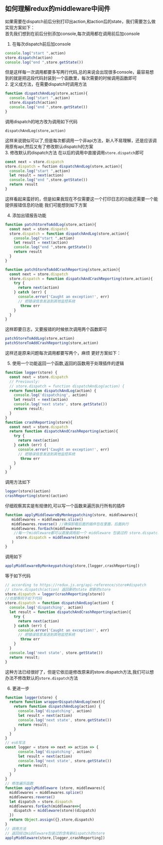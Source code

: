 ## 如何理解redux的middleware中间件
如果需要在dispatch前后分别打印出action,和action后的state，我们需要怎么做
实现方案如下：  
首先我们想到在前后分别添加console,每次调用都在调用前后加console  
1. 在每次dispatch前后加console  
  ```js
  console.log("start ",action)
  store.dispatch(action)
  console.log("end ",store.getState())
  ```
  但是这样每一次调用都要多写两行代码,总的来说会出现很多console，最容易想到的就是把这段代码封装到一个函数里，每次需要的时候调用函数即可  
2. 定义成方法，在需要dispatch时调用方法
  ```js
  function dispatchAndLog(store,action){
    console.log("start ",action)
    store.dispatch(action)
    console.log("end ",store.getState())
  }
  ```
  调用dispatch的地方改为调用如下代码
  ```
  dispatchAndLog(store,action)
  ```
  这样来说貌似可以了,但是每次都调用一个非api方法，新人不易理解，还是应该调用原有api,然后又有了修改默认dispatch的方案  
3. 修改默认的dispatch方法
  在以后的调用中直接调用`store.dispatch`即可
  ```js
  const next = store.dispatch
  store.dispatch = fuction dispatchAndLog(store,action){
    console.log("start ",action)
    let result = next(action)
    console.log("end ",store.getState())
    return result
  }
  ```
  这样看起来蛮好的，但是如果我现在不仅需要这一个打印日志的功能还需要一个能提供报错信息的功能
  我们可能想到如下方案  

4. 添加出错报告功能     

  ```js 
  function patchStoreToAddLog(store,action){
    const next = store.dispatch
    store.dispatch = function dispatchAndLog(store,action){
      console.log("start ",action)
      let result = next(action)
      console.log("end ",store.getState())
      return result
    }
  }

  function patchStoreToAddCrashReporting(store,action){
    const next = store.dispatch
    store.dispatch = function dispatchAndCrashReporting(store,action){
      try {
        return next(action)
      } catch (err) {
        console.error('Caught an exception!', err)
        // 把错误信息发送到其他监控系统
         throw err
      }
    }
  }
  ```
  这样即要日志，又要报错的时候依次调用两个函数即可

  ```js
  patchStoreToAddLog(store,action)
  patchStoreToAddCrashReporting(store,action)
  ```
  这样还是原来问题每次调用都要写两个，麻烦 
  更好方案如下：   

5. 使用一个功能返回一个函数,返回的函数用于处理插件的逻辑    

  ```js
  function logger(store) {
    const next = store.dispatch
    // Previously:
    // store.dispatch = function dispatchAndLog(action) {
    return function dispatchAndLog(action) {
      console.log('dispatching', action)
      let result = next(action)
      console.log('next state', store.getState())
      return result;
    }
  }
  function crashReporting(store){
    const next = store.dispatch
    return function dispatchAndCrashReporting(action){
      try {
        return next(action)
      } catch (err) {
        console.error('Caught an exception!', err)
        // 把错误信息发送到其他监控系统
         throw err
      }
    }
  }
  ```
  调用方法如下
  ```js
  logger(store)(action)
  crashReporting(store)(action)
  ```
  仔细观察其实是有规律的,可以写一个函数来遍历执行所有的插件
  ```js
  function applyMiddlewareByMonkeypatching(store, middlewares){
     middlewares = middlewares.slice()
     middlewares.reverse() //确保卸载后面的插件包在里面，后面执行
     middlewares.forEach(middleware=>
      //每一个middleware都可以直接调用前一个 middleware 包装过的 store.dispatch
       store.dispatch = middleware(store)
     )
  }
  ```
  调用如下
  ```js
  applyMiddlewareByMonkeypatching(store,[logger,crashReporting])
  ```
  等于如下代码
  ```js
  // according to https://redux.js.org/api-reference/store#dispatch
  // store.dispatch(action) 返回新的state 即新的store
  store.dispatch = logger(crashReporting(store))
  //也就等同于如下代码
  store.dispatch = function dispatchAndLog(action) {
    console.log('dispatching', action)
    let result = function dispatchAndCrashReporting(action){
      try {
        return next(action)
      } catch (err) {
        console.error('Caught an exception!', err)
        // 把错误信息发送到其他监控系统
         throw err
      }
    }
    console.log('next state', store.getState())
    return result;
  }
  ```
  这种方法已经很好了，但是它依旧是修改原来的store.dispatch方法,我们可以想办法不修改默认的`store.dispatch`方法 
 
6. 更进一步
 
  ```js
  function logger(store) {
    return function wrapperDispatchAndLog(next){
      return function dispatchAndLog(action) {
        console.log('dispatching', action)
        let result = next(action)
        console.log('next state', store.getState())
        return result;
      }
    }
  }
  // es6写法
  const logger = store => next => action => {
        console.log('dispatching', action)
        let result = next(action)
        console.log('next state', store.getState())
        return result;
      }
    }
  }
  // 修改遍历函数
  function applyMiddleware (store, middlewares){
    middlewares = middlewares.splice()
    middlewares.reverse()
    let dispatch = store.dispatch
    middlewares.forEach(middleware=>{
      dispatch = middleware(store)(dispatch)
    })
    return Object.assign({},store,dispatch)
  }
  // 调用方法 
  // 返回经过middleware包装过的含有新dispatch的store
  applyMiddleware(store,[logger,crashReporting])
  ```



